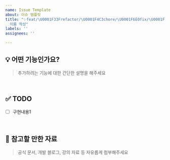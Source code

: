 ```yaml
---
name: Issue Template
about: 이슈 템플릿
title: "✨feat/\U0001F33Frefactor/\U0001F4C3chore/\U0001F6E0️fix/\U0001F9EAtest : 이슈
  이름 작성"
labels: ''
assignees: ''

---
```


## 💡 어떤 기능인가요?
> 추가하려는 기능에 대한 간단한 설명을 해주세요

<br>

## ✅ TODO
- [ ] 구현내용1

<br>

## 📄 참고할 만한 자료
> 공식 문서, 개발 블로그, 강의 자료 등 자유롭게 첨부해주세요

<br>
